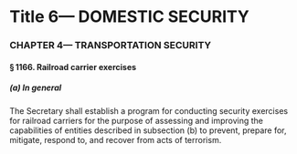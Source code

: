 
# Title 6— DOMESTIC SECURITY
### CHAPTER 4— TRANSPORTATION SECURITY
#### § 1166. Railroad carrier exercises
##### (a) In general

The Secretary shall establish a program for conducting security exercises for railroad carriers for the purpose of assessing and improving the capabilities of entities described in subsection (b) to prevent, prepare for, mitigate, respond to, and recover from acts of terrorism.
